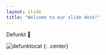 ```yaml
---
layout: slide
title: "Welcome to our slide deck!"
---
```


Defunkt 🎸

![defunktocat](https://octodex.github.com/images/defunktocat.png)
{: .center}
